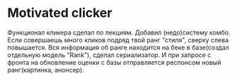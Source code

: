 # Motivated clicker
Функционал кликера сделал по лекциям.
Добавил (недо)систему комбо. Если совершаешь много кликов подряд твой ранг "стиля", сверху слева повышается.
Вся информация об ранге находится на беке в базе(создал отдельную модель "Rank"), сделал сериализатор. И при запросе с фронта на обновление оценки с базы отправляется респонсом новый ранг(картинка, анонсер).